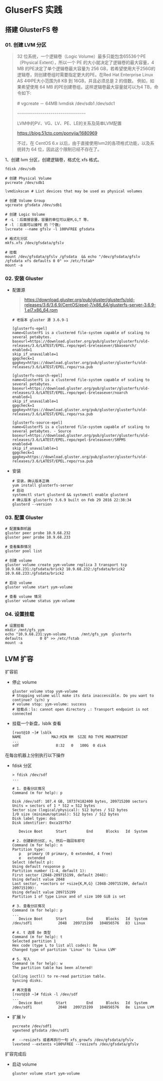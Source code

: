 

# GluserFS 实践



## 搭建 GlusterFS 卷

### 01. 创建 LVM 分区

> 32 位系统，一个逻辑卷（Logic Volume）最多只能包含65536个PE（Physical Extent），所以一个 PE 的大小就决定了逻辑卷的最大容量，4 MB 的PE决定了单个逻辑卷最大容量为 256 GB，若希望使用大于256G的逻辑卷，则创建卷组时需要指定更大的PE。在Red Hat Enterprise Linux AS 4中PE大小范围为8 KB 到 16GB，并且必须总是 2 的倍数。 例如，如果希望使用 64 MB 的PE创建卷组，这样逻辑卷最大容量就可以为4 TB，命令如下: 
>
> \# vgcreate － 64MB lvmdisk /dev/sdb1 /dev/sdc1
>
> \-----------------------------------
>
> LVM中的PV、VG、LV、PE、LE的关系及简单LVM配置
>
> https://blog.51cto.com/ponyjia/1680969
>
> 不过，在 CentOS 6.x 以后，由于直接使用lvm2的各项格式功能，以及系统转为 64 位，因此这个限制已经不存在了。

1、创建 lvm 分区，创建逻辑卷，格式化 xfs 格式。

```shell
fdisk /dev/sdb

# 创建 Physical Volume
pvcreate /dev/sdb1

lvmdiskscan # List devices that may be used as physical volumes

# 创建 Volume Group
vgcreate gfsdata /dev/sdb1

# 创建 Logic Volume
# -L ：后面接容量，容量的单位可以是M,G,T 等，
# -l ：后面可以接PE 的『个数』
lvcreate --name gfslv -l 100%FREE gfsdata

# 格式化分区
mkfs.xfs /dev/gfsdata/gfslv

# 挂载
mount /dev/gfsdata/gfslv /gfsdata  && echo "/dev/gfsdata/gfslv /gfsdata xfs defaults 0 0" >> /etc/fstab*
mount -a
```



### 02. 安装 Gluster

- 配置源

  > https://download.gluster.org/pub/gluster/glusterfs/old-releases/3.6/3.6.9/CentOS/epel-7/x86_64/glusterfs-server-3.6.9-1.el7.x86_64.rpm
  
  ```shell
  # 老版本 gluster 源 3.6.9-1
  
  [glusterfs-epel]
  name=GlusterFS is a clustered file-system capable of scaling to several petabytes.
  baseurl=https://download.gluster.org/pub/gluster/glusterfs/old-releases/3.6/LATEST/EPEL.repo/epel-$releasever/$basearch/
  enabled=1
  skip_if_unavailable=1
  gpgcheck=1
  gpgkey=https://download.gluster.org/pub/gluster/glusterfs/old-releases/3.6/LATEST/EPEL.repo/rsa.pub
  
  [glusterfs-noarch-epel]
  name=GlusterFS is a clustered file-system capable of scaling to several petabytes.
  baseurl=https://download.gluster.org/pub/gluster/glusterfs/old-releases/3.6/LATEST/EPEL.repo/epel-$releasever/noarch
  enabled=1
  skip_if_unavailable=1
  gpgcheck=1
  gpgkey=https://download.gluster.org/pub/gluster/glusterfs/old-releases/3.6/LATEST/EPEL.repo/rsa.pub
  
  [glusterfs-source-epel]
  name=GlusterFS is a clustered file-system capable of scaling to several petabytes. - Source
  baseurl=https://download.gluster.org/pub/gluster/glusterfs/old-releases/3.6/LATEST/EPEL.repo/epel-$releasever/SRPMS
  enabled=0
  skip_if_unavailable=1
  gpgcheck=1
  gpgkey=https://download.gluster.org/pub/gluster/glusterfs/old-releases/3.6/LATEST/EPEL.repo/rsa.pub
  ```

- 安装

  ```shell
  # 安装，确认版本正确
  yum install glusterfs-server
  # 启动
  systemctl start glusterd && systemctl enable glusterd
  # 确认版本 glusterfs 3.6.9 built on Feb 29 2016 22:38:34
  glusterd --version
  ```

### 03. 配置 Gluster

```shell
# 配置集群机器
gluster peer probe 10.9.68.232
gluster peer probe 10.9.68.233

# 查看集群情况
gluster pool list 

# 创建 volume
gluster volume create yym-volume replica 3 transport tcp 10.9.68.231:/gfsdata/brick2 10.9.68.232:/gfsdata/brick2 10.9.68.233:/gfsdata/brick2

# 启动 volume
gluster volume start yym-volume

# 查看 volume 情况
gluster volume status yym-volume

```



### 04. 设置挂载

```shell
# 设置挂载
mkdir /mnt/gfs_yym
echo "10.9.68.231:yym-volume       /mnt/gfs_yym  glusterfs       defaults        0 0" >> /etc/fstab
mount -a
```





## LVM 扩容

扩容前

- 停止 volume

  ```shell
  gluster volume stop yym-volume
  # Stopping volume will make its data inaccessible. Do you want to continue? (y/n) y
  # volume stop: yym-volume: success
  # 挂载点：ls: cannot open directory .: Transport endpoint is not connected
  ```

- 挂载一个新盘，lsblk 查看

  ```shell
  [root@10 ~]# lsblk
  NAME              MAJ:MIN RM  SIZE RO TYPE MOUNTPOINT
  ...
  sdf                 8:32   0   100G  0 disk
  ```

在每台机器上分别执行以下操作

- fdisk 分区

  ```shell
  > fdisk /dev/sdf
  ...
  
  # 1. 查看分区情况
  Command (m for help): p
  
  Disk /dev/sdf: 107.4 GB, 107374182400 bytes, 209715200 sectors
  Units = sectors of 1 * 512 = 512 bytes
  Sector size (logical/physical): 512 bytes / 512 bytes
  I/O size (minimum/optimal): 512 bytes / 512 bytes
  Disk label type: dos
  Disk identifier: 0xca197fb7
  
     Device Boot      Start         End      Blocks   Id  System
  
  # 2. 创建新的分区, n, 然后一路回车即可
  Command (m for help): n
  Partition type:
     p   primary (0 primary, 0 extended, 4 free)
     e   extended
  Select (default p):
  Using default response p
  Partition number (1-4, default 1):
  First sector (2048-209715199, default 2048):
  Using default value 2048
  Last sector, +sectors or +size{K,M,G} (2048-209715199, default 209715199):
  Using default value 209715199
  Partition 1 of type Linux and of size 100 GiB is set
  
  # 3. 查看分区情况
  Command (m for help): p
  ...
     Device Boot      Start         End      Blocks   Id  System
  /dev/sdf1            2048   209715199   104856576   83  Linux
  
  # 4. t 选择 8e 类型
  Command (m for help): t
  Selected partition 1
  Hex code (type L to list all codes): 8e
  Changed type of partition 'Linux' to 'Linux LVM'
  
  # 5. 写入
  Command (m for help): w
  The partition table has been altered!
  
  Calling ioctl() to re-read partition table.
  Syncing disks.
  
  # 再次查看
  [root@10 ~]# fdisk -l /dev/sdf
  ...
     Device Boot      Start         End      Blocks   Id  System
  /dev/sdf1            2048   209715199   104856576   8e  Linux LVM
  ```

- 扩展 lv

  ```shell
  pvcreate /dev/sdf1
  vgextend gfsdata /dev/sdf1
  
  #  --resizefs 或者再执行一句 xfs_growfs /dev/gfsdata/gfslv
  lvextend --extents +100%FREE --resizefs /dev/gfsdata/gfslv
  ```



扩容完成后

- 启动 volume

  ```shell
  gluster volume start yym-volume
  ```

  